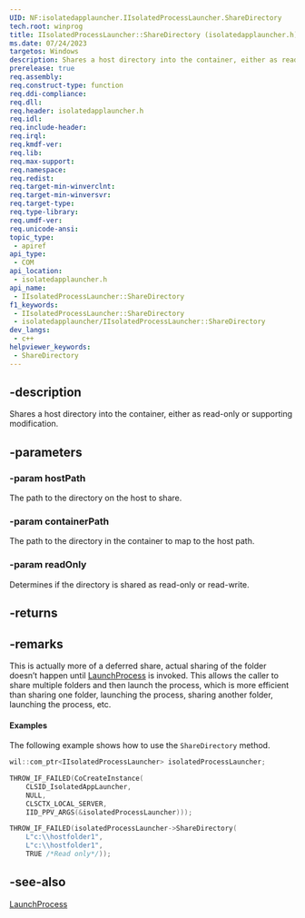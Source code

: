 ```yaml
---
UID: NF:isolatedapplauncher.IIsolatedProcessLauncher.ShareDirectory
tech.root: winprog
title: IIsolatedProcessLauncher::ShareDirectory (isolatedapplauncher.h)
ms.date: 07/24/2023
targetos: Windows
description: Shares a host directory into the container, either as read-only or supporting modification.
prerelease: true
req.assembly: 
req.construct-type: function
req.ddi-compliance: 
req.dll: 
req.header: isolatedapplauncher.h
req.idl: 
req.include-header: 
req.irql: 
req.kmdf-ver: 
req.lib: 
req.max-support: 
req.namespace: 
req.redist: 
req.target-min-winverclnt: 
req.target-min-winversvr: 
req.target-type: 
req.type-library: 
req.umdf-ver: 
req.unicode-ansi: 
topic_type:
 - apiref
api_type:
 - COM
api_location:
 - isolatedapplauncher.h
api_name:
 - IIsolatedProcessLauncher::ShareDirectory
f1_keywords:
 - IIsolatedProcessLauncher::ShareDirectory
 - isolatedapplauncher/IIsolatedProcessLauncher::ShareDirectory
dev_langs:
 - c++
helpviewer_keywords:
 - ShareDirectory
---
```


## -description

Shares a host directory into the container, either as read-only or supporting modification.

## -parameters

### -param hostPath

The path to the directory on the host to share.

### -param containerPath

The path to the directory in the container to map to the host path.

### -param readOnly

Determines if the directory is shared as read-only or read-write.

## -returns

## -remarks

This is actually more of a deferred share, actual sharing of the folder doesn’t happen until [LaunchProcess](nf-isolatedapplauncher-iisolatedprocesslauncher-launchprocess.md) is invoked. This allows the caller to share multiple folders and then launch the process, which is more efficient than sharing one folder, launching the process, sharing another folder, launching the process, etc.

#### Examples

The following example shows how to use the `ShareDirectory` method.

```cpp
wil::com_ptr<IIsolatedProcessLauncher> isolatedProcessLauncher;

THROW_IF_FAILED(CoCreateInstance(
    CLSID_IsolatedAppLauncher,
    NULL,
    CLSCTX_LOCAL_SERVER,
    IID_PPV_ARGS(&isolatedProcessLauncher)));

THROW_IF_FAILED(isolatedProcessLauncher->ShareDirectory(
    L"c:\\hostfolder1",
    L"c:\\hostfolder1",
    TRUE /*Read only*/));
```

## -see-also

[LaunchProcess](nf-isolatedapplauncher-iisolatedprocesslauncher-launchprocess.md)
